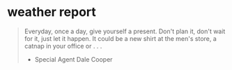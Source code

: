 # weather report

> Everyday, once a day, give yourself a present. Don't plan it, don't wait for it, just let it happen. It could be a new shirt at the men's store, a catnap in your office or . . .
> - Special Agent Dale Cooper
